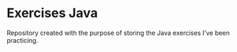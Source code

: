 # Exercises Java

Repository created with the purpose of storing the Java exercises I've been practicing.
